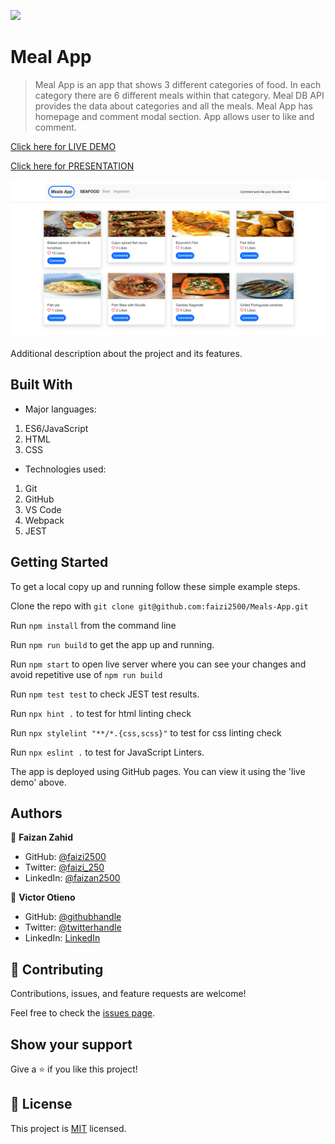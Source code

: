 ![](https://img.shields.io/badge/Microverse-blueviolet)

# Meal App

> Meal App is an app that shows 3 different categories of food. In each category there are 6 different meals within that category. Meal DB API provides the data about categories and all the meals. Meal App has homepage and comment modal section. App allows user to like and comment.

[Click here for LIVE DEMO](https://faizi2500.github.io/Meals-App/dist/)

[Click here for PRESENTATION](https://youtu.be/UjgLEqnCMzI)

![](./src/MealApp1.png)

Additional description about the project and its features.

## Built With

- Major languages:

1. ES6/JavaScript
2. HTML
3. CSS

- Technologies used:

1. Git
2. GitHub
3. VS Code
4. Webpack
5. JEST

## Getting Started

To get a local copy up and running follow these simple example steps.

Clone the repo with `git clone git@github.com:faizi2500/Meals-App.git`

Run `npm install` from the command line

Run `npm run build` to get the app up and running.

Run `npm start` to open live server where you can see your changes and avoid repetitive use of `npm run build`

Run `npm test test` to check JEST test results.

Run `npx hint .` to test for html linting check

Run `npx stylelint "**/*.{css,scss}"` to test for css linting check

Run `npx eslint .` to test for JavaScript Linters.

The app is deployed using GitHub pages. You can view it using the 'live demo' above.

## Authors

👤 **Faizan Zahid**

- GitHub: [@faizi2500 ](https://github.com/faizi2500)
- Twitter: [@faizi_250 ](https://twitter.com/Faizy_250)
- LinkedIn: [@faizan2500](www.linkedin.com/in/faizan2500)

👤 **Victor Otieno**

- GitHub: [@githubhandle](https://github.com/vikitaotiz)
- Twitter: [@twitterhandle](https://twitter.com/victoro29641869)
- LinkedIn: [LinkedIn](https://www.linkedin.com/in/victor-otieno-22ba7773/)

## 🤝 Contributing

Contributions, issues, and feature requests are welcome!

Feel free to check the [issues page](../../issues/).

## Show your support

Give a ⭐️ if you like this project!

## 📝 License

This project is [MIT](./MIT.md) licensed.
